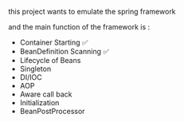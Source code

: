 this project wants to emulate the spring framework

and the main function of the framework is :
+ Container Starting ✅
+ BeanDefinition Scanning ✅
+ Lifecycle of Beans
+ Singleton
+ DI/IOC
+ AOP
+ Aware call back
+ Initialization
+ BeanPostProcessor

